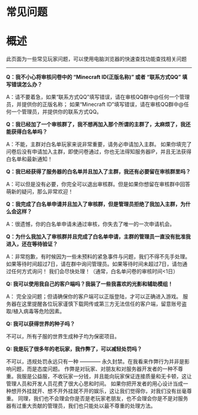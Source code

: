 # 常见问题

# 概述

此页面为一些常见玩家问题，可以使用电脑浏览器的快速查找功能查找相关问题

------

**Q：我不小心将审核问卷中的 “Minecraft ID(正版名称)” 或者 “联系方式QQ” 填写错误怎么办？**

A：请不要着急，如果“联系方式QQ”填写错误，请在审核QQ群中@任何一个管理员，并提供你的正版名称；
如果“Minecraft ID”填写错误，请在审核QQ群中@任何一个管理员，并提供你的联系方式QQ。

**Q：我已经加了一个审核群了，我不想再加入那个所谓的主群了，太麻烦了，我还能获得白名单吗？**

A：不能，主群对白名单玩家来说非常重要，请务必申请加入主群。
如果你填完了问卷后没有申请加入主群，即使问卷通过，你也无法得知服务器IP，并且无法获得白名单和最新通知！

**Q：我已经获得了服务器的白名单并且加入了主群，我还有必要留在审核群里吗？**

A：可以但是没有必要，你完全可以退出审核群。但是如果你想留在审核群中回答萌新的疑问，那么非常欢迎！

**Q：我完成了白名单申请并且加入了审核群，但是管理员拒绝了我加入主群，为什么会这样？**

A：很遗憾，你的白名单申请未通过审核，你失去了唯一的一次申请机会。

**Q：为什么我加入了审核群并且完成了白名单申请，主群的管理员一直没有批准我进入，还在等待验证？**

A：非常抱歉，有时候因为一些未预料的紧急事件与问题，我们不得不先手处理。
如果等待时间超过7日，请在群中询问管理员。如果等待时间未超过7日，请勿通过任何方式询问！
我们会尽快处理！（通常，白名单问卷的审核时间<1日）

**Q: 我可以使用我自己的客户端吗？我装了一些我喜欢的光影和辅助模组！**

A： 完全没问题；但请确保你的客户端可以正版登陆，才可以正确进入游戏。
服务器在这里提醒各位玩家谨慎下载网传或第三方无法信任的客户端，留意账号盗取/植入病毒等危险因素。

**Q: 我可以获得世界的种子吗？**

不可以，所有子服的世界生成种子均为保密项目。

**Q: 我是玩了很多年的老玩家，我作弊了，可以减轻处罚吗？**

不可以，违规处罚永远只有一种 ———— 永久封禁。在我看来作弊行为并非是影响问题，而是态度问题。
作弊是对玩家、对朋友和对服务器开发者的一种不尊重。我服是公益服，不收玩家一分钱，并且能向玩家保证连接质量和无卡顿，这让管理人员和开发人员花费了很大心思和时间。
如果你把开发者的用心设计当成一种想开外挂就开、想不开外挂就不开的娱乐，这让我们觉得你，对我们没有丝毫尊重。
同理，我们也不会理会你是否是老玩家老朋友，也不会理会你是不是对服务器有过重大贡献的管理员，我们也只能处以最不尊重的处理方法。